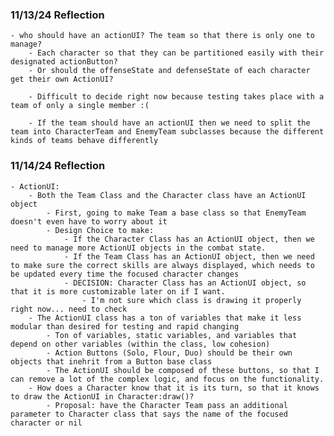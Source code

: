 ### 11/13/24 Reflection
    - who should have an actionUI? The team so that there is only one to manage?
        - Each character so that they can be partitioned easily with their designated actionButton?
        - Or should the offenseState and defenseState of each character get their own ActionUI?

        - Difficult to decide right now because testing takes place with a team of only a single member :(

        - If the team should have an actionUI then we need to split the team into CharacterTeam and EnemyTeam subclasses because the different kinds of teams behave differently

### 11/14/24 Reflection
    - ActionUI:
        - Both the Team Class and the Character class have an ActionUI object
            - First, going to make Team a base class so that EnemyTeam doesn't even have to worry about it
            - Design Choice to make:
                - If the Character Class has an ActionUI object, then we need to manage more ActionUI objects in the combat state.
                - If the Team Class has an ActionUI object, then we need to make sure the correct skills are always displayed, which needs to be updated every time the focused character changes
                - DECISION: Character Class has an ActionUI object, so that it is more customizable later on if I want.
                    - I'm not sure which class is drawing it properly right now... need to check
        - The ActionUI class has a ton of variables that make it less modular than desired for testing and rapid changing
            - Ton of variables, static variables, and variables that depend on other variables (within the class, low cohesion)
            - Action Buttons (Solo, Flour, Duo) should be their own objects that inehrit from a Button base class
            - The ActionUI should be composed of these buttons, so that I can remove a lot of the complex logic, and focus on the functionality.
        - How does a Character know that it is its turn, so that it knows to draw the ActionUI in Character:draw()?
            - Proposal: have the Character Team pass an additional parameter to Character class that says the name of the focused character or nil
